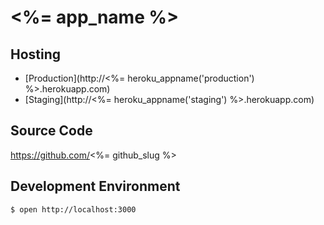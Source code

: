 # <%= app_name %>

## Hosting

* [Production](http://<%= heroku_appname('production') %>.herokuapp.com)
* [Staging](http://<%= heroku_appname('staging') %>.herokuapp.com)

## Source Code
https://github.com/<%= github_slug %>

## Development Environment

```bash
$ open http://localhost:3000
```

